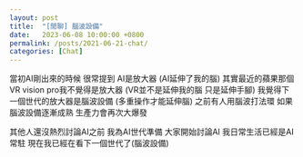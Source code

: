 ```yaml
---
layout: post
title:  "[閒聊] 腦波設備"
date:   2023-06-08 10:00:00 +0800
permalink: /posts/2021-06-21-chat/
categories: [Chat]
---
```


當初AI剛出來的時候 很常提到 AI是放大器
(AI延伸了我的腦)
其實最近的蘋果那個VR vision pro我不覺得是放大器
(VR並不是延伸我的腦 只是延伸手腳)
我覺得下一個世代的放大器是腦波設備
(多重操作才能延伸腦)
之前有人用腦波打法環 如果腦波設備逐漸成熟 生產力會再次大爆發

其他人還沒熱烈討論AI之前 我為AI世代準備
大家開始討論AI 我日常生活已經是AI常駐
現在我已經在看下一個世代了(腦波設備)